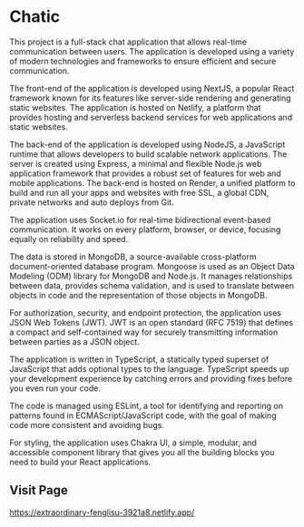 # Chatic

This project is a full-stack chat application that allows real-time communication between users. The application is developed using a variety of modern technologies and frameworks to ensure efficient and secure communication.

The front-end of the application is developed using NextJS, a popular React framework known for its features like server-side rendering and generating static websites. The application is hosted on Netlify, a platform that provides hosting and serverless backend services for web applications and static websites.

The back-end of the application is developed using NodeJS, a JavaScript runtime that allows developers to build scalable network applications. The server is created using Express, a minimal and flexible Node.js web application framework that provides a robust set of features for web and mobile applications. The back-end is hosted on Render, a unified platform to build and run all your apps and websites with free SSL, a global CDN, private networks and auto deploys from Git.

The application uses Socket.io for real-time bidirectional event-based communication. It works on every platform, browser, or device, focusing equally on reliability and speed.

The data is stored in MongoDB, a source-available cross-platform document-oriented database program. Mongoose is used as an Object Data Modeling (ODM) library for MongoDB and Node.js. It manages relationships between data, provides schema validation, and is used to translate between objects in code and the representation of those objects in MongoDB.

For authorization, security, and endpoint protection, the application uses JSON Web Tokens (JWT). JWT is an open standard (RFC 7519) that defines a compact and self-contained way for securely transmitting information between parties as a JSON object.

The application is written in TypeScript, a statically typed superset of JavaScript that adds optional types to the language. TypeScript speeds up your development experience by catching errors and providing fixes before you even run your code.

The code is managed using ESLint, a tool for identifying and reporting on patterns found in ECMAScript/JavaScript code, with the goal of making code more consistent and avoiding bugs.

For styling, the application uses Chakra UI, a simple, modular, and accessible component library that gives you all the building blocks you need to build your React applications.

## Visit Page

https://extraordinary-fenglisu-3921a8.netlify.app/

